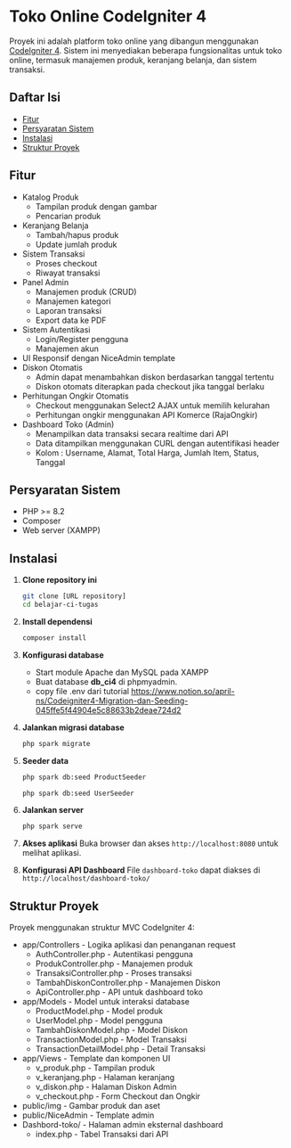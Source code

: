 # Toko Online CodeIgniter 4

Proyek ini adalah platform toko online yang dibangun menggunakan [CodeIgniter 4](https://codeigniter.com/). Sistem ini menyediakan beberapa fungsionalitas untuk toko online, termasuk manajemen produk, keranjang belanja, dan sistem transaksi.

## Daftar Isi

- [Fitur](#fitur)
- [Persyaratan Sistem](#persyaratan-sistem)
- [Instalasi](#instalasi)
- [Struktur Proyek](#struktur-proyek)

## Fitur

- Katalog Produk
  - Tampilan produk dengan gambar
  - Pencarian produk
- Keranjang Belanja
  - Tambah/hapus produk
  - Update jumlah produk
- Sistem Transaksi
  - Proses checkout
  - Riwayat transaksi
- Panel Admin
  - Manajemen produk (CRUD)
  - Manajemen kategori
  - Laporan transaksi
  - Export data ke PDF
- Sistem Autentikasi
  - Login/Register pengguna
  - Manajemen akun
- UI Responsif dengan NiceAdmin template
- Diskon Otomatis
  - Admin dapat menambahkan diskon berdasarkan tanggal tertentu
  - Diskon otomats diterapkan pada checkout jika tanggal berlaku
- Perhitungan Ongkir Otomatis
  - Checkout menggunakan Select2 AJAX untuk memilih kelurahan
  - Perhitungan ongkir menggunakan API Komerce (RajaOngkir)
- Dashboard Toko (Admin)
  - Menampilkan data transaksi secara realtime dari API
  - Data ditampilkan menggunakan CURL dengan autentifikasi header
  - Kolom : Username, Alamat, Total Harga, Jumlah Item, Status, Tanggal 

## Persyaratan Sistem

- PHP >= 8.2
- Composer
- Web server (XAMPP)

## Instalasi

1. **Clone repository ini**
   ```bash
   git clone [URL repository]
   cd belajar-ci-tugas
   ```
2. **Install dependensi**
   ```bash
   composer install
   ```
3. **Konfigurasi database**

   - Start module Apache dan MySQL pada XAMPP
   - Buat database **db_ci4** di phpmyadmin.
   - copy file .env dari tutorial https://www.notion.so/april-ns/Codeigniter4-Migration-dan-Seeding-045ffe5f44904e5c88633b2deae724d2

4. **Jalankan migrasi database**
   ```bash
   php spark migrate
   ```
5. **Seeder data**
   ```bash
   php spark db:seed ProductSeeder
   ```
   ```bash
   php spark db:seed UserSeeder
   ```
6. **Jalankan server**
   ```bash
   php spark serve
   ```
7. **Akses aplikasi**
   Buka browser dan akses `http://localhost:8080` untuk melihat aplikasi.
8. **Konfigurasi API Dashboard**
   File `dashboard-toko` dapat diakses di `http://localhost/dashboard-toko/`


## Struktur Proyek

Proyek menggunakan struktur MVC CodeIgniter 4:

- app/Controllers - Logika aplikasi dan penanganan request
  - AuthController.php - Autentikasi pengguna
  - ProdukController.php - Manajemen produk
  - TransaksiController.php - Proses transaksi
  - TambahDiskonController.php - Manajemen Diskon
  - ApiController.php - API untuk dashboard toko
- app/Models - Model untuk interaksi database
  - ProductModel.php - Model produk
  - UserModel.php - Model pengguna
  - TambahDiskonModel.php - Model Diskon
  - TransactionModel.php - Model Transaksi
  - TransactionDetailModel.php - Detail Transaksi
- app/Views - Template dan komponen UI
  - v_produk.php - Tampilan produk
  - v_keranjang.php - Halaman keranjang
  - v_diskon.php - Halaman Diskon Admin
  - v_checkout.php - Form Checkout dan Ongkir
- public/img - Gambar produk dan aset
- public/NiceAdmin - Template admin
- Dashbord-toko/ - Halaman admin eksternal dashboard
  - index.php - Tabel Transaksi dari API